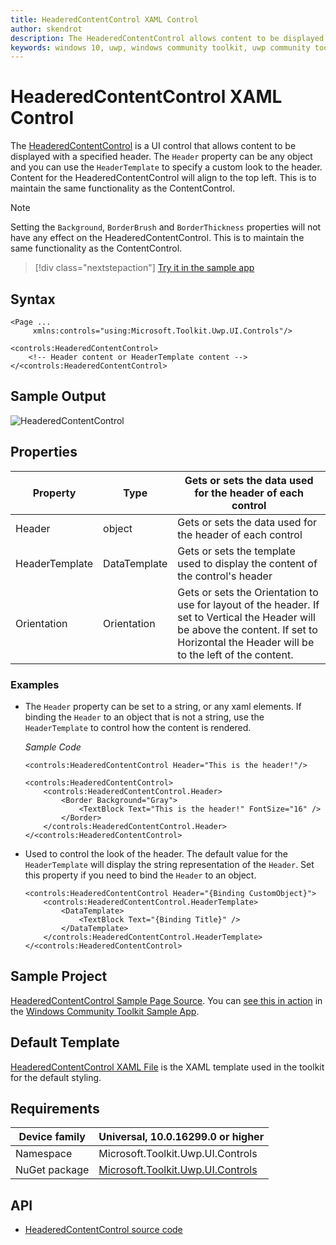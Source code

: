 ```yaml
---
title: HeaderedContentControl XAML Control
author: skendrot
description: The HeaderedContentControl allows content to be displayed with a specified header.
keywords: windows 10, uwp, windows community toolkit, uwp community toolkit, uwp toolkit, HeaderedContentControl, XAML Control, xaml
---
```


# HeaderedContentControl XAML Control

The [HeaderedContentControl](https://docs.microsoft.com/dotnet/api/microsoft.toolkit.uwp.ui.controls.headeredcontentcontrol) is a UI control that allows content to be displayed with a specified header. The `Header` property can be any object and you can use the `HeaderTemplate` to specify a custom look to the header. Content for the HeaderedContentControl will align to the top left. This is to maintain the same functionality as the ContentControl.

> [!NOTE]
> Setting the `Background`, `BorderBrush` and `BorderThickness` properties will not have any effect on the HeaderedContentControl. This is to maintain the same functionality as the ContentControl.

> [!div class="nextstepaction"]
> [Try it in the sample app](uwpct://Controls?sample=HeaderedContentControl)

## Syntax

```xaml
<Page ...
     xmlns:controls="using:Microsoft.Toolkit.Uwp.UI.Controls"/>

<controls:HeaderedContentControl>
    <!-- Header content or HeaderTemplate content -->
</<controls:HeaderedContentControl>
```

## Sample Output

![HeaderedContentControl](../resources/images/Controls/HeaderedContentControl.jpg)

## Properties

| Property | Type | Gets or sets the data used for the header of each control |
| -- | -- | -- |
| Header | object | Gets or sets the data used for the header of each control |
| HeaderTemplate | DataTemplate | Gets or sets the template used to display the content of the control's header |
| Orientation | Orientation | Gets or sets the Orientation to use for layout of the header. If set to Vertical the Header will be above the content. If set to Horizontal the Header will be to the left of the content. |

### Examples

- The `Header` property can be set to a string, or any xaml elements. If binding the `Header` to an object that is not a string, use the `HeaderTemplate` to control how the content is rendered.

    *Sample Code*
    
    ```xaml
    <controls:HeaderedContentControl Header="This is the header!"/>
    
    <controls:HeaderedContentControl>
        <controls:HeaderedContentControl.Header>
            <Border Background="Gray">
                <TextBlock Text="This is the header!" FontSize="16" />
            </Border>
        </controls:HeaderedContentControl.Header>
    </<controls:HeaderedContentControl>
    ```

- Used to control the look of the header. The default value for the `HeaderTemplate` will display the string representation of the `Header`. Set this property if you need to bind the `Header` to an object.

    ```xaml
    <controls:HeaderedContentControl Header="{Binding CustomObject}">
        <controls:HeaderedContentControl.HeaderTemplate>
            <DataTemplate>
                <TextBlock Text="{Binding Title}" />
            </DataTemplate>
        </controls:HeaderedContentControl.HeaderTemplate>
    </<controls:HeaderedContentControl>
    ```

## Sample Project

[HeaderedContentControl Sample Page Source](https://github.com/Microsoft/WindowsCommunityToolkit//tree/master/Microsoft.Toolkit.Uwp.SampleApp/SamplePages/HeaderedContentControl). You can [see this in action](uwpct://Controls?sample=HeaderedContentControl) in the [Windows Community Toolkit Sample App](https://aka.ms/uwptoolkitapp).

## Default Template

[HeaderedContentControl XAML File](https://github.com/Microsoft/WindowsCommunityToolkit//blob/master/Microsoft.Toolkit.Uwp.UI.Controls/HeaderedContentControl/HeaderedContentControl.xaml) is the XAML template used in the toolkit for the default styling.

## Requirements

| Device family | Universal, 10.0.16299.0 or higher |
| -- | -- |
| Namespace | Microsoft.Toolkit.Uwp.UI.Controls |
| NuGet package | [Microsoft.Toolkit.Uwp.UI.Controls](https://www.nuget.org/packages/Microsoft.Toolkit.Uwp.UI.Controls/) |

## API

- [HeaderedContentControl source code](https://github.com/Microsoft/WindowsCommunityToolkit//tree/master/Microsoft.Toolkit.Uwp.UI.Controls/HeaderedContentControl)
